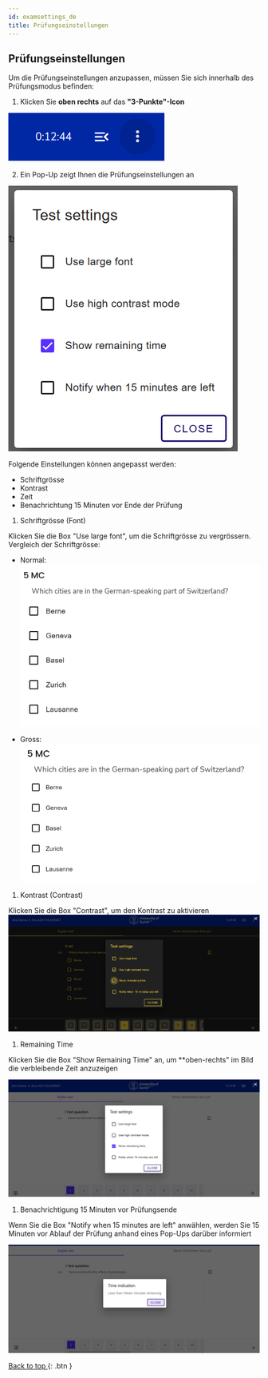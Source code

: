 ```yaml
---
id: examsettings_de
title: Prüfungseinstellungen
---
```


## Prüfungseinstellungen

Um die Prüfungseinstellungen anzupassen, müssen Sie sich innerhalb des Prüfungsmodus befinden:

1. Klicken Sie **oben rechts** auf das **"3-Punkte"-Icon**

![Prüfungseinstellungen-icon](assets/examsettings-icon.png) 

2. Ein Pop-Up zeigt Ihnen die Prüfungseinstellungen an

![Prüfungseinstellungen-Popup](assets/examsettings-popup.png) 

Folgende Einstellungen können angepasst werden:
* Schriftgrösse
* Kontrast
* Zeit
* Benachrichtung 15 Minuten vor Ende der Prüfung 


1. Schriftgrösse (Font)

Klicken Sie die Box "Use large font", um die Schriftgrösse zu vergrössern. 
Vergleich der Schriftgrösse:

* Normal: ![Prüfungseinstellungen-Fontnormal](assets/examsettings-fontnormal.png) 

* Gross: ![Prüfungseinstellungen-Fontgross](assets/examsettings-fontgross.png) 


1. Kontrast (Contrast)

Klicken Sie die Box "Contrast", um den Kontrast zu aktivieren
![Prüfungseinstellungen-Kontrast](assets/examsettings-contrast.png) 

1. Remaining Time

Klicken Sie die Box "Show Remaining Time" an, um **oben-rechts" im Bild die verbleibende Zeit anzuzeigen

![Prüfungseinstellungen-Zeit](assets/examsettings-remainingtime.png) 

1. Benachrichtigung 15 Minuten vor Prüfungsende

Wenn Sie die Box "Notify when 15 minutes are left" anwählen, werden Sie 15 Minuten vor Ablauf der Prüfung anhand eines Pop-Ups darüber informiert

![Prüfungseinstellungen-15min](assets/examsettings-15min.png) 


[Back to top ](#top){: .btn }